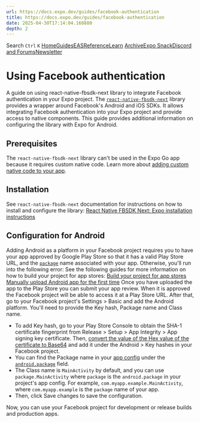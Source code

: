 ```yaml
---
url: https://docs.expo.dev/guides/facebook-authentication
title: https://docs.expo.dev/guides/facebook-authentication
date: 2025-04-30T17:14:04.160880
depth: 2
---
```


Search
`Ctrl` `K`
[Home](https://docs.expo.dev/)[Guides](https://docs.expo.dev/guides/overview)[EAS](https://docs.expo.dev/eas)[Reference](https://docs.expo.dev/versions/latest)[Learn](https://docs.expo.dev/tutorial/overview)
[Archive](https://docs.expo.dev/archive)[Expo Snack](https://snack.expo.dev)[Discord and Forums](https://chat.expo.dev)[Newsletter](https://expo.dev/mailing-list/signup)
# Using Facebook authentication
A guide on using react-native-fbsdk-next library to integrate Facebook authentication in your Expo project.
The [`react-native-fbsdk-next`](https://github.com/thebergamo/react-native-fbsdk-next/) library provides a wrapper around Facebook's Android and iOS SDKs. It allows integrating Facebook authentication into your Expo project and provide access to native components.
This guide provides additional information on configuring the library with Expo for Android.
## Prerequisites
The `react-native-fbsdk-next` library can't be used in the Expo Go app because it requires custom native code. Learn more about [adding custom native code to your app](https://docs.expo.dev/workflow/customizing).
## Installation
See `react-native-fbsdk-next` documentation for instructions on how to install and configure the library:
[React Native FBSDK Next: Expo installation instructions](https://github.com/thebergamo/react-native-fbsdk-next/#expo-installation)
## Configuration for Android
Adding Android as a platform in your Facebook project requires you to have your app approved by Google Play Store so that it has a valid Play Store URL, and the [`package`](https://docs.expo.dev/versions/latest/config/app#package) name associated with your app. Otherwise, you'll run into the following error:
See the following guides for more information on how to build your project for app stores:
[Build your project for app stores](https://docs.expo.dev/deploy/build-project) [Manually upload Android app for the first time](https://expo.fyi/first-android-submission)
Once you have uploaded the app to the Play Store you can submit your app review. When it is approved the Facebook project will be able to access it at a Play Store URL.
After that, go to your Facebook project's Settings > Basic and add the Android platform. You'll need to provide the Key hash, Package name and Class name.
  * To add Key hash, go to your Play Store Console to obtain the SHA-1 certificate fingerprint from Release > Setup > App Integrity > App signing key certificate. Then, [convert the value of the Hex value of the certificate to Base64](https://base64.guru/converter/encode/hex) and add it under the Android > Key hashes in your Facebook project.
  * You can find the Package name in your [app config](https://docs.expo.dev/versions/latest/config/app) under the [`android.package`](https://docs.expo.dev/versions/latest/config/app#package) field.
  * The Class name is `MainActivity` by default, and you can use `package.MainActivity` where `package` is the `android.package` in your project's app config. For example, `com.myapp.example.MainActivity`, where `com.myapp.example` is the `package` name of your app.
  * Then, click Save changes to save the configuration.


Now, you can use your Facebook project for development or release builds and production apps.

